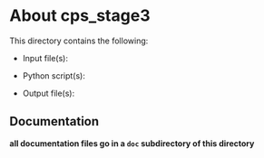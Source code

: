 About cps_stage3
================

This directory contains the following:

* Input file(s):

* Python script(s):

* Output file(s):


Documentation
-------------

**all documentation files go in a `doc` subdirectory of this directory**
